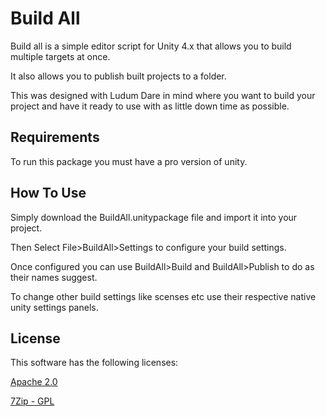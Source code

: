 # Build All #
Build all is a simple editor script for Unity 4.x that allows you to build multiple targets at once.

It also allows you to publish built projects to a folder.

This was designed with Ludum Dare in mind where you want to build your project and have it ready to use with as little down time as possible.

## Requirements ##
To run this package you must have a pro version of unity.

## How To Use ##
Simply download the BuildAll.unitypackage file and import it into your project.

Then Select File>BuildAll>Settings to configure your build settings.

Once configured you can use BuildAll>Build and BuildAll>Publish to do as their names suggest.

To change other build settings like scenses etc use their respective native unity settings panels.

## License ##
This software has the following licenses:

[Apache 2.0](license.txt "Apache 2.0")

[7Zip  - GPL](Assets\Packages\BuildAll\Tools\7zipLicence.txt "7Zip")
